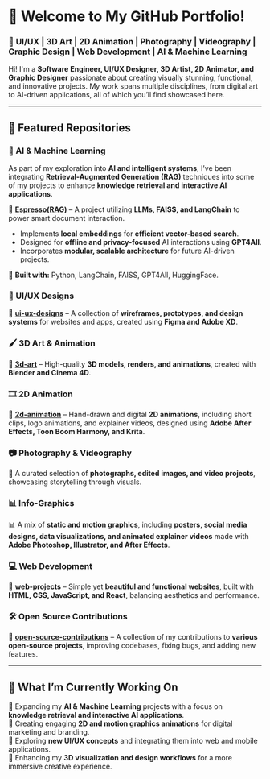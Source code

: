 # **👋 Welcome to My GitHub Portfolio!**  

### 🎨 **UI/UX | 3D Art | 2D Animation | Photography | Videography | Graphic Design | Web Development | AI & Machine Learning**  

Hi! I'm a **Software Engineer, UI/UX Designer, 3D Artist, 2D Animator, and Graphic Designer** passionate about creating visually stunning, functional, and innovative projects. My work spans multiple disciplines, from digital art to AI-driven applications, all of which you’ll find showcased here.  

---

## **📌 Featured Repositories**  

### **🤖 AI & Machine Learning**  
As part of my exploration into **AI and intelligent systems**, I’ve been integrating **Retrieval-Augmented Generation (RAG)** techniques into some of my projects to enhance **knowledge retrieval and interactive AI applications**.  

🔗 **[Espresso(RAG)](https://github.com/curtismwarema-25/Espresso-RAG)** – A project utilizing **LLMs, FAISS, and LangChain** to power smart document interaction.  

- Implements **local embeddings** for **efficient vector-based search**.  
- Designed for **offline and privacy-focused** AI interactions using **GPT4All**.  
- Incorporates **modular, scalable architecture** for future AI-driven projects.  

🚀 **Built with:** Python, LangChain, FAISS, GPT4All, HuggingFace.  

### **🎨 UI/UX Designs**  
🔗 **[ui-ux-designs](https://github.com/curtismwarema-25/ui-ux-designs)** – A collection of **wireframes, prototypes, and design systems** for websites and apps, created using **Figma and Adobe XD**.  

### **🖌️ 3D Art & Animation**  
🔗 **[3d-art](https://github.com/curtismwarema-25/3d-art)** – High-quality **3D models, renders, and animations**, created with **Blender and Cinema 4D**.  

### **🎞️ 2D Animation**  
🔗 **[2d-animation](https://github.com/curtismwarema-25/2-D-animation)** – Hand-drawn and digital **2D animations**, including short clips, logo animations, and explainer videos, designed using **Adobe After Effects, Toon Boom Harmony, and Krita**.  

### **📷 Photography & Videography**  
📸 A curated selection of **photographs, edited images, and video projects**, showcasing storytelling through visuals.  

### **📊 Info-Graphics**  
📊 A mix of **static and motion graphics**, including **posters, social media designs, data visualizations, and animated explainer videos** made with **Adobe Photoshop, Illustrator, and After Effects**.  

### **💻 Web Development**  
🔗 **[web-projects](https://github.com/curtismwarema-25/web-projects)** – Simple yet **beautiful and functional websites**, built with **HTML, CSS, JavaScript, and React**, balancing aesthetics and performance.  

### **🛠️ Open Source Contributions**  
🔗 **[open-source-contributions](https://github.com/curtismwarema-25/WRRIC)** – A collection of my contributions to **various open-source projects**, improving codebases, fixing bugs, and adding new features.  

---

## **🚀 What I’m Currently Working On**  
🔹 Expanding my **AI & Machine Learning** projects with a focus on **knowledge retrieval and interactive AI applications**.  
🔹 Creating engaging **2D and motion graphics animations** for digital marketing and branding.  
🔹 Exploring **new UI/UX concepts** and integrating them into web and mobile applications.  
🔹 Enhancing my **3D visualization and design workflows** for a more immersive creative experience.  
